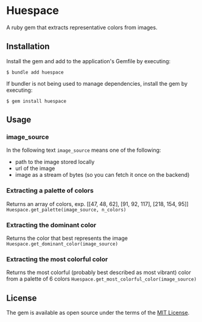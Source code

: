 # Huespace

A ruby gem that extracts representative colors from images.

## Installation

Install the gem and add to the application's Gemfile by executing:

    $ bundle add huespace

If bundler is not being used to manage dependencies, install the gem by executing:

    $ gem install huespace

## Usage

### image_source

In the following text `image_source` means one of the following:
- path to the image stored locally
- url of the image
- image as a stream of bytes (so you can fetch it once on the backend)

### Extracting a palette of colors
Returns an array of colors, exp. [[47, 48, 62], [91, 92, 117], [218, 154, 95]]
`Huespace.get_palette(image_source, n_colors)`

### Extracting the dominant color
Returns the color that best represents the image
`Huespace.get_dominant_color(image_source)`

### Extracting the most colorful color
Returns the most colorful (probably best described as most vibrant) color from a palette of 6 colors
`Huespace.get_most_colorful_color(image_source)`

## License

The gem is available as open source under the terms of the [MIT License](https://opensource.org/licenses/MIT).

